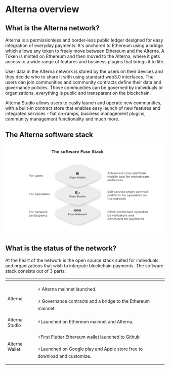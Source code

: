 # Alterna overview

## What is the Alterna network?

Alterna is a permissionless and border-less public ledger designed for easy integration of everyday payments. It's anchored to Ethereum using a bridge which allows any token to freely move between Ethereum and the Alterna. A Token is minted on Ethereum and then moved to the Alterna, where it gets access to a wide range of features and business plugins that brings it to life.

User data in the Alterna network is stored by the users on their devices and they decide who to share it with using standard web3.0 interfaces. The users can join communities and community contracts define their data and governance policies. Those communities can be governed by individuals or organizations, everything is public and transparent on the blockchain.

Alterna Studio allows users to easily launch and operate new communities, with a built-in contract store that enables easy launch of new features and integrated services - fiat on-ramps, business management plugins, community management functionality and much more.

## The Alterna software stack

![](.gitbook/assets/fuse-network-architecture2.jpg)

## What is the status of the network?

At the heart of the network is the open source stack suited for individuals and organizations that wish to integrate blockchain payments. The software stack consists out of 3 parts:

<table>
  <thead>
    <tr>
      <th style="text-align:left"></th>
      <th style="text-align:left"></th>
    </tr>
  </thead>
  <tbody>
    <tr>
      <td style="text-align:left">Alterna</td>
      <td style="text-align:left">
        <p>&#x26A1; Alterna mainnet launched.</p>
        <p>&#x26A1; Governance contracts and a bridge to the Ethereum mainnet.</p>
      </td>
    </tr>
    <tr>
      <td style="text-align:left">Alterna Studio</td>
      <td style="text-align:left">&#x26A1;Launched on Ethereum mainnet and Alterna.</td>
    </tr>
    <tr>
      <td style="text-align:left">Alterna Wallet</td>
      <td style="text-align:left">
        <p>&#x26A1;First Flutter Ethereum wallet launched to Github</p>
        <p>&#x26A1;Launched on Google play and Apple store free to download and customize.</p>
      </td>
    </tr>
  </tbody>
</table>

